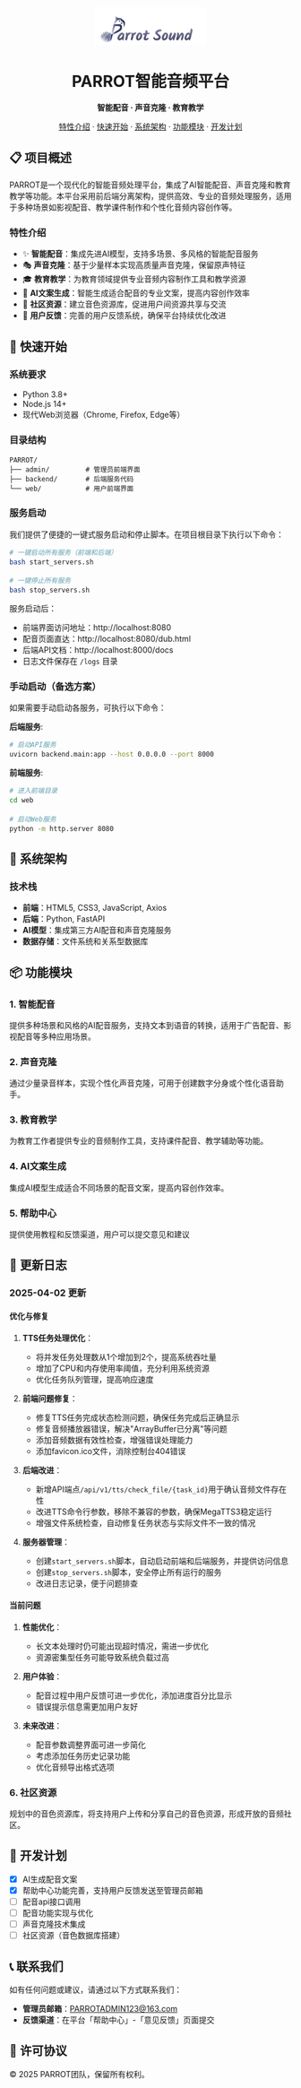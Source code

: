 <div align="center">
  <img src="web/assets/images/logo.png" alt="PARROT Sound" width="200">
  <h1>PARROT智能音频平台</h1>
  <p>
    <strong>智能配音 · 声音克隆 · 教育教学</strong>
  </p>
  <p>
    <a href="#特性介绍">特性介绍</a> ·
    <a href="#快速开始">快速开始</a> ·
    <a href="#系统架构">系统架构</a> ·
    <a href="#功能模块">功能模块</a> ·
    <a href="#开发计划">开发计划</a>
  </p>
</div>

## 📋 项目概述

PARROT是一个现代化的智能音频处理平台，集成了AI智能配音、声音克隆和教育教学等功能。本平台采用前后端分离架构，提供高效、专业的音频处理服务，适用于多种场景如影视配音、教学课件制作和个性化音频内容创作等。

### 特性介绍

- ✨ **智能配音**：集成先进AI模型，支持多场景、多风格的智能配音服务
- 🎭 **声音克隆**：基于少量样本实现高质量声音克隆，保留原声特征
- 🎓 **教育教学**：为教育领域提供专业音频内容制作工具和教学资源
- 📝 **AI文案生成**：智能生成适合配音的专业文案，提高内容创作效率
- 🔄 **社区资源**：建立音色资源库，促进用户间资源共享与交流
- 💬 **用户反馈**：完善的用户反馈系统，确保平台持续优化改进

## 🚀 快速开始

### 系统要求

- Python 3.8+
- Node.js 14+
- 现代Web浏览器（Chrome, Firefox, Edge等）

### 目录结构

```
PARROT/
├── admin/         # 管理员前端界面
├── backend/       # 后端服务代码
└── web/           # 用户前端界面
```

### 服务启动

我们提供了便捷的一键式服务启动和停止脚本。在项目根目录下执行以下命令：

```bash
# 一键启动所有服务（前端和后端）
bash start_servers.sh

# 一键停止所有服务
bash stop_servers.sh
```

服务启动后：
- 前端界面访问地址：http://localhost:8080
- 配音页面直达：http://localhost:8080/dub.html
- 后端API文档：http://localhost:8000/docs
- 日志文件保存在 `/logs` 目录

### 手动启动（备选方案）

如果需要手动启动各服务，可执行以下命令：

**后端服务**:
```bash
# 启动API服务
uvicorn backend.main:app --host 0.0.0.0 --port 8000
```

**前端服务**:
```bash
# 进入前端目录
cd web

# 启动Web服务
python -m http.server 8080
```

## 🔧 系统架构

### 技术栈

- **前端**：HTML5, CSS3, JavaScript, Axios
- **后端**：Python, FastAPI
- **AI模型**：集成第三方AI配音和声音克隆服务
- **数据存储**：文件系统和关系型数据库

## 📦 功能模块

### 1. 智能配音

提供多种场景和风格的AI配音服务，支持文本到语音的转换，适用于广告配音、影视配音等多种应用场景。

### 2. 声音克隆

通过少量录音样本，实现个性化声音克隆，可用于创建数字分身或个性化语音助手。

### 3. 教育教学

为教育工作者提供专业的音频制作工具，支持课件配音、教学辅助等功能。

### 4. AI文案生成

集成AI模型生成适合不同场景的配音文案，提高内容创作效率。

### 5. 帮助中心

提供使用教程和反馈渠道，用户可以提交意见和建议

## 🔄 更新日志

### 2025-04-02 更新

#### 优化与修复

1. **TTS任务处理优化**：
   - 将并发任务处理数从1个增加到2个，提高系统吞吐量
   - 增加了CPU和内存使用率阈值，充分利用系统资源
   - 优化任务队列管理，提高响应速度

2. **前端问题修复**：
   - 修复TTS任务完成状态检测问题，确保任务完成后正确显示
   - 修复音频播放器错误，解决"ArrayBuffer已分离"等问题
   - 添加音频数据有效性检查，增强错误处理能力
   - 添加favicon.ico文件，消除控制台404错误

3. **后端改进**：
   - 新增API端点`/api/v1/tts/check_file/{task_id}`用于确认音频文件存在性
   - 改进TTS命令行参数，移除不兼容的参数，确保MegaTTS3稳定运行
   - 增强文件系统检查，自动修复任务状态与实际文件不一致的情况

4. **服务器管理**：
   - 创建`start_servers.sh`脚本，自动启动前端和后端服务，并提供访问信息
   - 创建`stop_servers.sh`脚本，安全停止所有运行的服务
   - 改进日志记录，便于问题排查

#### 当前问题

1. **性能优化**：
   - 长文本处理时仍可能出现超时情况，需进一步优化
   - 资源密集型任务可能导致系统负载过高

2. **用户体验**：
   - 配音过程中用户反馈可进一步优化，添加进度百分比显示
   - 错误提示信息需更加用户友好

3. **未来改进**：
   - 配音参数调整界面可进一步简化
   - 考虑添加任务历史记录功能
   - 优化音频导出格式选项

### 6. 社区资源

规划中的音色资源库，将支持用户上传和分享自己的音色资源，形成开放的音频社区。

## 📅 开发计划

- [x] AI生成配音文案
- [x] 帮助中心功能完善，支持用户反馈发送至管理员邮箱
- [ ] 配音api接口调用
- [ ] 配音功能实现与优化
- [ ] 声音克隆技术集成
- [ ] 社区资源（音色数据库搭建）
## 📞 联系我们

如有任何问题或建议，请通过以下方式联系我们：

- **管理员邮箱**：PARROTADMIN123@163.com
- **反馈渠道**：在平台「帮助中心」-「意见反馈」页面提交

## 📄 许可协议

© 2025 PARROT团队，保留所有权利。
